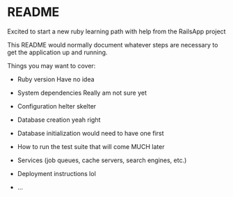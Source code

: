 # README

Excited to start a new ruby learning path with help from the RailsApp project

This README would normally document whatever steps are necessary to get the
application up and running.

Things you may want to cover:

* Ruby version
Have no idea

* System dependencies
Really am not sure yet

* Configuration
helter skelter

* Database creation
yeah right

* Database initialization
would need to have one first

* How to run the test suite
that will come MUCH later

* Services (job queues, cache servers, search engines, etc.)

* Deployment instructions
lol

* ...
